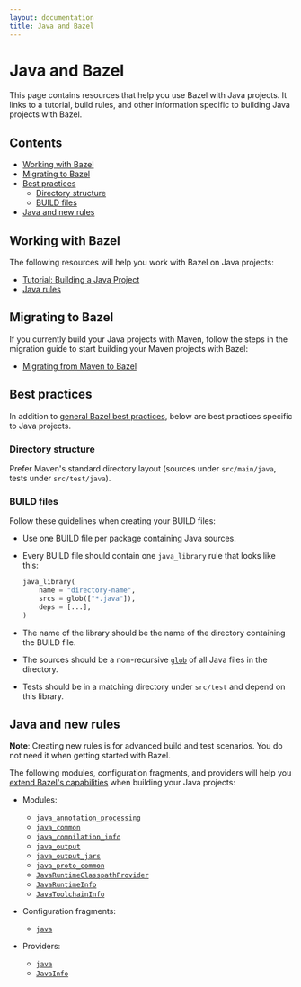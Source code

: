 ```yaml
---
layout: documentation
title: Java and Bazel
---
```


# Java and Bazel

This page contains resources that help you use Bazel with Java projects. It
links to a tutorial, build rules, and other information specific to building
Java projects with Bazel.

## Contents

- [Working with Bazel](#working-with-bazel)
- [Migrating to Bazel](#migrating-to-bazel)
- [Best practices](#best-practices)
   - [Directory structure](#directory-structure)
   - [BUILD files](#build-files)
- [Java and new rules](#java-and-new-rules)

## Working with Bazel

The following resources will help you work with Bazel on Java projects:

*  [Tutorial: Building a Java Project](tutorial/java.html)
*  [Java rules](be/java.html)

## Migrating to Bazel

If you currently build your Java projects with Maven, follow the steps in the
migration guide to start building your Maven projects with Bazel:

*  [Migrating from Maven to Bazel](migrate-maven.html)

## Best practices

In addition to [general Bazel best practices](best-practices.html), below are
best practices specific to Java projects.

### Directory structure

Prefer Maven's standard directory layout (sources under `src/main/java`, tests
under `src/test/java`).

### BUILD files

Follow these guidelines when creating your BUILD files:

*  Use one BUILD file per package containing Java sources.

*  Every BUILD file should contain one `java_library` rule that looks like this:

   ```python
   java_library(
       name = "directory-name",
       srcs = glob(["*.java"]),
       deps = [...],
   )
   ```
*  The name of the library should be the name of the directory containing the
   BUILD file.

*  The sources should be a non-recursive [`glob`](be/functions.html#glob)
   of all Java files in the directory.

*  Tests should be in a matching directory under `src/test` and depend on this
   library.

## Java and new rules

**Note**: Creating new rules is for advanced build and test scenarios.
You do not need it when getting started with Bazel.

The following modules, configuration fragments, and providers will help you
[extend Bazel's capabilities](starlark/concepts.html)
when building your Java projects:

*  Modules:

   *  [`java_annotation_processing`](starlark/lib/java_annotation_processing.html)
   *  [`java_common`](starlark/lib/java_common.html)
   *  [`java_compilation_info`](starlark/lib/java_compilation_info.html)
   *  [`java_output`](starlark/lib/java_output.html)
   *  [`java_output_jars`](starlark/lib/java_output_jars.html)
   *  [`java_proto_common`](starlark/lib/java_proto_common.html)
   *  [`JavaRuntimeClasspathProvider`](starlark/lib/JavaRuntimeClasspathProvider.html)
   *  [`JavaRuntimeInfo`](starlark/lib/JavaRuntimeInfo.html)
   *  [`JavaToolchainInfo`](starlark/lib/JavaToolchainInfo.html)

*  Configuration fragments:

   *  [`java`](starlark/lib/java.html)

*  Providers:

   *  [`java`](starlark/lib/JavaSkylarkApiProvider.html)
   *  [`JavaInfo`](starlark/lib/JavaInfo.html)
